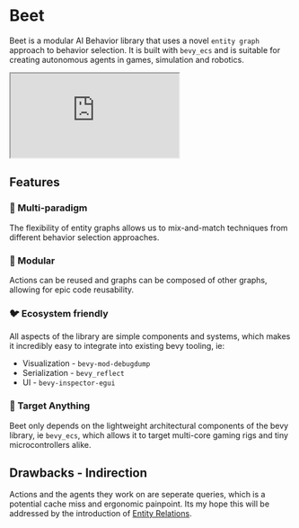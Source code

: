 # Beet

Beet is a modular AI Behavior library that uses a novel `entity graph` approach to behavior selection. It is built with `bevy_ecs` and is suitable for creating autonomous agents in games, simulation and robotics.

<iframe src="https://mrchantey.github.io/beet/play/?spawn-bee=&spawn-flower=&hide-graph=&graph=CAAAAAAAAABOZXcgTm9kZQEAAAAAAAAAAAAAAAAAAD%2FNzMw9AAAAAAAAAAA"></iframe>

## Features

### 🌈 Multi-paradigm

The flexibility of entity graphs allows us to mix-and-match techniques from different behavior selection approaches.

### 🌳 Modular

Actions can be reused and graphs can be composed of other graphs, allowing for epic code reusability.

### 🐦 Ecosystem friendly

All aspects of the library are simple components and systems, which makes it incredibly easy to integrate into existing bevy tooling, ie:
- Visualization - `bevy-mod-debugdump`
- Serialization - `bevy_reflect`
- UI - `bevy-inspector-egui`

### 🎯 Target Anything

Beet only depends on the lightweight architectural components of the bevy library, ie `bevy_ecs`, which allows it to target multi-core gaming rigs and tiny microcontrollers alike.

## Drawbacks - Indirection

Actions and the agents they work on are seperate queries, which is a potential cache miss and ergonomic painpoint. Its my hope this will be addressed by the introduction of [Entity Relations](https://github.com/bevyengine/bevy/issues/3742).